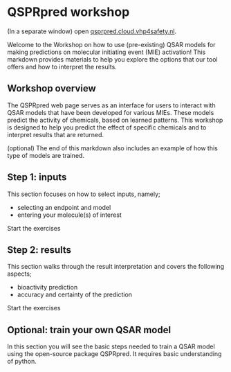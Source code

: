 # QSPRpred workshop

(In a separate window) open [qsprpred.cloud.vhp4safety.nl](https://qsprpred.cloud.vhp4safety.nl/).

Welcome to the Workshop on how to use (pre-existing) QSAR models for making predictions on molecular initiating event (MIE) activation! This markdown provides materials to help you explore the options that our tool offers and how to interpret the results. 

## Workshop overview

The QSPRpred web page serves as an interface for users to interact with QSAR models that have been developed for various MIEs. These models predict the activity of chemicals, based on learned patterns. This workshop is designed to help you predict the effect of specific chemicals and to interpret results that are returned. 

(optional) The end of this markdown also includes an example of how this type of models are trained.

## Step 1: inputs

This section focuses on how to select inputs, namely;

* selecting an endpoint and model
* entering your molecule(s) of interest

Start the exercises

## Step 2: results

This section walks through the result interpretation and covers the following aspects;

* bioactivity prediction
* accuracy and certainty of the prediction

Start the exercises

## Optional: train your own QSAR model

In this section you will see the basic steps needed to train a QSAR model using the open-source package QSPRpred. It requires basic understanding of python.
